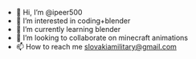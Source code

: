 - 👋 Hi, I’m @ipeer500
- 👀 I’m interested in coding+blender
- 🌱 I’m currently learning blender
- 💞️ I’m looking to collaborate on minecraft animations
- 📫 How to reach me slovakiamilitary@gmail.com

<!---
ipeer500/ipeer500 is a ✨ special ✨ repository because its `README.md` (this file) appears on your GitHub profile.
You can click the Preview link to take a look at your changes.
--->
